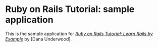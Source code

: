 # Ruby on Rails Tutorial: sample application

This is the sample application for
[*Ruby on Rails Tutorial: Learn Rails by Example*](http://railstutorial.org/)
by [Dana Underwood].